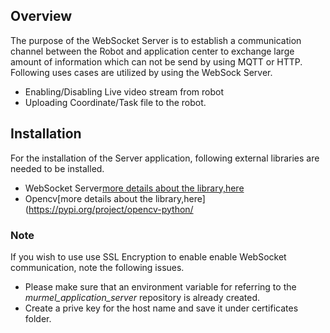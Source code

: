 ## Overview
The purpose of the WebSocket Server is to establish a communication channel between the Robot and application center to exchange large amount of information which can not be send by using MQTT or HTTP.	Following uses cases are utilized by using the WebSock Server.
- Enabling/Disabling Live video stream from robot
- Uploading Coordinate/Task file to the robot.
## Installation
For the installation of the Server application, following external libraries are needed to be installed.
- WebSocket Server[more details about the library,here](https://websockets.readthedocs.io/en/stable/intro.html) 
- Opencv[more details about the library,here](https://pypi.org/project/opencv-python/
### Note
If you wish to use use SSL Encryption to enable enable WebSocket communication, note the following issues.
- Please make sure that an environment variable for referring to the  *murmel_application_server* repository is already created.
- Create a prive key for the host name and save it under certificates folder.

